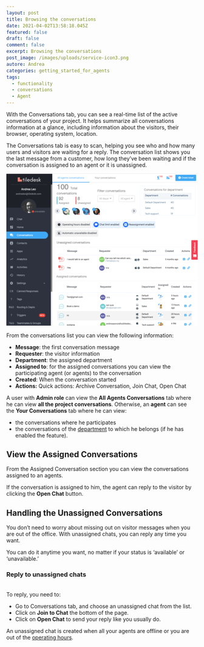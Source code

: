 ```yaml
---
layout: post
title: Browsing the conversations
date: 2021-04-02T13:58:18.045Z
featured: false
draft: false
comment: false
excerpt: Browsing the conversations
post_image: /images/uploads/service-icon3.png
autore: Andrea
categories: getting_started_for_agents
tags:
  - functionality
  - conversations
  - Agent
---
```

With the Conversations tab, you can see a real-time list of the active conversations of your project. It helps summarize all conversations information at a glance, including information about the visitors, their browser, operating system, location.

The Conversations tab is easy to scan, helping you see who and how many users and visitors are waiting for a reply. The conversation list shows you the last message from a customer, how long they’ve been waiting and if the conversation is assigned to an agent or it is unassigned.

![](/images/uploads/conversations.png)



From the conversations list you can view the following information:

* **Message**: the first conversation message
* **Requester**: the visitor information
* **Department**: the assigned department
* **Assigned to**: for the assigned conversations you can view the participating agent (or agents) to the conversation
* **Created**: When the conversation started
* **Actions:** Quick actions: Archive Conversation, Join Chat, Open Chat

A user with **Admin role** can view the **All Agents Conversations** tab where he can view **all the project conversations**. Otherwise, an **agent** can see the **Your Conversations** tab where he can view:

* the conversations where he participates
* the conversations of the [department](https://reverent-panini-e2d056.netlify.app/getting_started_for_admins/creating-a-department) to which he belongs (if he has enabled the feature).

## View the Assigned Conversations

From the Assigned Conversation section you can view the conversations assigned to an agents.

If the conversation is assigned to him, the agent can reply to the visitor by clicking the **Open Chat** button.

## Handling the Unassigned Conversations

You don’t need to worry about missing out on visitor messages when you are out of the office. With unassigned chats, you can reply any time you want.

You can do it anytime you want, no matter if your status is ‘available’ or ‘unavailable.’

### Reply to unassigned chats

\
To reply, you need to:

* Go to Conversations tab, and choose an unassigned chat from the list.
* Click on **Join to Chat** the bottom of the page.
* Click on **Open Chat** to send your reply like you usually do.

An unassigned chat is created when all your agents are offline or you are out of the [operating hours](https://reverent-panini-e2d056.netlify.app/getting_started_for_admins/define-the-operating-hours).